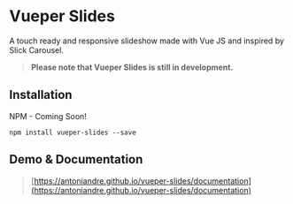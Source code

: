 # Vueper Slides

A touch ready and responsive slideshow made with Vue JS and inspired by Slick Carousel.<br>
> **Please note that Vueper Slides is still in development.**

## Installation
NPM - Coming Soon!

```
npm install vueper-slides --save
```

## Demo & Documentation
> [https://antoniandre.github.io/vueper-slides/documentation](https://antoniandre.github.io/vueper-slides/documentation)